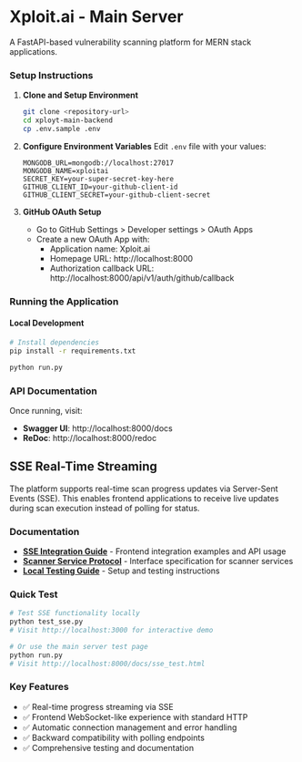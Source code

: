 # Xploit.ai - Main Server

A FastAPI-based vulnerability scanning platform for MERN stack applications.

### Setup Instructions

1. **Clone and Setup Environment**

    ```bash
    git clone <repository-url>
    cd xployt-main-backend
    cp .env.sample .env
    ```

2. **Configure Environment Variables**
   Edit `.env` file with your values:

    ```
    MONGODB_URL=mongodb://localhost:27017
    MONGODB_NAME=xploitai
    SECRET_KEY=your-super-secret-key-here
    GITHUB_CLIENT_ID=your-github-client-id
    GITHUB_CLIENT_SECRET=your-github-client-secret
    ```

3. **GitHub OAuth Setup**
    - Go to GitHub Settings > Developer settings > OAuth Apps
    - Create a new OAuth App with:
        - Application name: Xploit.ai
        - Homepage URL: http://localhost:8000
        - Authorization callback URL: http://localhost:8000/api/v1/auth/github/callback

### Running the Application

#### Local Development

```bash
# Install dependencies
pip install -r requirements.txt

python run.py
```

### API Documentation

Once running, visit:

-   **Swagger UI**: http://localhost:8000/docs
-   **ReDoc**: http://localhost:8000/redoc

## SSE Real-Time Streaming

The platform supports real-time scan progress updates via Server-Sent Events (SSE). This enables frontend applications to receive live updates during scan execution instead of polling for status.

### Documentation

- **[SSE Integration Guide](./docs/SSE_INTEGRATION.md)** - Frontend integration examples and API usage
- **[Scanner Service Protocol](./docs/SCANNER_SERVICE_PROTOCOL.md)** - Interface specification for scanner services  
- **[Local Testing Guide](./docs/LOCAL_TESTING_GUIDE.md)** - Setup and testing instructions

### Quick Test

```bash
# Test SSE functionality locally
python test_sse.py
# Visit http://localhost:3000 for interactive demo

# Or use the main server test page
python run.py  
# Visit http://localhost:8000/docs/sse_test.html
```

### Key Features

- ✅ Real-time progress streaming via SSE
- ✅ Frontend WebSocket-like experience with standard HTTP
- ✅ Automatic connection management and error handling
- ✅ Backward compatibility with polling endpoints
- ✅ Comprehensive testing and documentation
